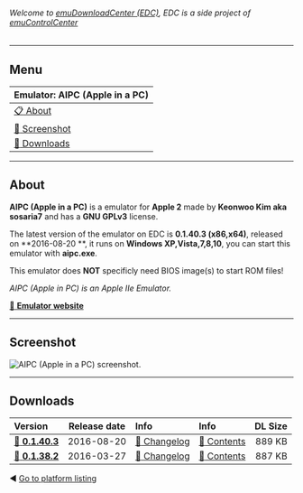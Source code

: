 ###### Welcome to [emuDownloadCenter (EDC)](https://github.com/PhoenixInteractiveNL/emuDownloadCenter/wiki/), EDC is a side project of [emuControlCenter](https://github.com/PhoenixInteractiveNL/emuControlCenter/wiki/)
***
## Menu
| **Emulator: AIPC (Apple in a PC)** |
|:---------|
| [:clipboard: About](#about) |
| [:sunrise: Screenshot](#screenshot) |
| [:floppy_disk: Downloads](#downloads) |
***
## About
**AIPC (Apple in a PC)** is a emulator for **Apple 2** made by **Keonwoo Kim aka sosaria7** and has a **GNU GPLv3** license.

The latest version of the emulator on EDC is **0.1.40.3 (x86,x64)**, released on **2016-08-20 **, it runs on **Windows XP,Vista,7,8,10**, you can start this emulator with **aipc.exe**.

This emulator does **NOT** specificly need BIOS image(s) to start ROM files!

_AIPC (Apple in PC) is an Apple IIe Emulator._

[:link: **Emulator website**](https://github.com/sosaria7/appleinpc)
***
## Screenshot
![](https://raw.githubusercontent.com/PhoenixInteractiveNL/emuDownloadCenter/master/hooks/aipc/screen.jpg "AIPC (Apple in a PC) screenshot.")
***
## Downloads
| Version  | Release date  | Info       | Info       | DL Size    |
|:---------|:-------------:|:-----------|:-----------|-----------:|
| [:floppy_disk: **0.1.40.3**](https://github.com/PhoenixInteractiveNL/edc-repo0002/raw/master/aipc/0.1.40.3.7z) | 2016-08-20 | [:page_facing_up: Changelog](https://github.com/PhoenixInteractiveNL/edc-repo0002/blob/master/aipc/0.1.40.3_changelog.txt) | [:mag_right: Contents](https://github.com/PhoenixInteractiveNL/edc-repo0002/blob/master/aipc/0.1.40.3_contents.txt) | 889 KB |
| [:floppy_disk: **0.1.38.2**](https://github.com/PhoenixInteractiveNL/edc-repo0002/raw/master/aipc/0.1.38.2.7z) | 2016-03-27 | [:page_facing_up: Changelog](https://github.com/PhoenixInteractiveNL/edc-repo0002/blob/master/aipc/0.1.38.2_changelog.txt) | [:mag_right: Contents](https://github.com/PhoenixInteractiveNL/edc-repo0002/blob/master/aipc/0.1.38.2_contents.txt) | 887 KB |

:arrow_backward: [Go to platform listing](https://github.com/PhoenixInteractiveNL/emuDownloadCenter/wiki/EDC-Platform-List)
